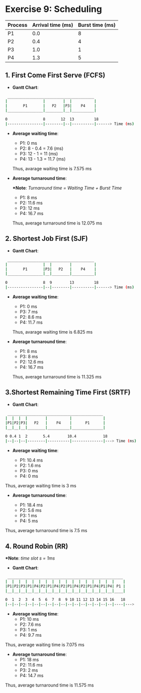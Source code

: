 # Exercise 9: Scheduling

| Process | Arrival time (ms) | Burst time (ms) |
|---------|-------------------|-----------------|
| P1      | 0.0               | 8               |
| P2      | 0.4               | 4               |
| P3      | 1.0               | 1               |
| P4      | 1.3               | 5               |

## 1. First Come First Serve (FCFS)

- __Gantt Chart__:

```sh
 _______________________________________
|                |        |  |          |
|       P1       |   P2   |P3|    P4    |
|________________|________|__|__________|

0                8       12  13         18
|----------------|--------|--|----------|------> Time (ms)
```

- __Average waiting time__:

  - P1: 0 ms
  - P2: 8 - 0.4 = 7.6 (ms)
  - P3: 12 - 1 = 11 (ms)
  - P4: 13 - 1.3 = 11.7 (ms)
  
  Thus, avarage waiting time is 7.575 ms

- __Average turnaround time__:

    __*Note__: _Turnaround time = Waiting Time + Burst Time_

  - P1: 8 ms
  - P2: 11.6 ms
  - P3: 12 ms
  - P4: 16.7 ms

  Thus, average turnaround time is 12.075 ms

## 2. Shortest Job First (SJF)

- __Gantt Chart__:

```sh
 _______________________________________
|                |  |        |          |
|       P1       |P3|   P2   |    P4    |
|________________|__|________|__________|

0                8  9        13         18
|----------------|--|--------|----------|------> Time (ms)
```

- __Average waiting time__:

  - P1: 0 ms
  - P3: 7 ms
  - P2: 8.6 ms
  - P4: 11.7 ms

  Thus, avarage waiting time is 6.825 ms

- __Average turnaround time__:
  - P1: 8 ms
  - P3: 8 ms
  - P2: 12.6 ms
  - P4: 16.7 ms

  Thus, average turnaround time is 11.325 ms

## 3.Shortest Remaining Time First (SRTF)

- __Gantt Chart__:

```sh
 ___________________________________________
|  |  |  |        |          |              |
|P1|P2|P3|   P2   |    P4    |      P1      |
|__|__|__|________|__________|______________|

0 0.4 1  2       5.4        10.4            18
|--|--|--|--------|----------|--------------|---> Time (ms)
```

- __Average waiting time__:

  - P1: 10.4 ms
  - P2: 1.6 ms
  - P3: 0 ms
  - P4: 0 ms

Thus, average waiting time is 3 ms

- __Average turnaround time__:

  - P1: 18.4 ms
  - P2: 5.6 ms
  - P3: 1 ms
  - P4: 5 ms

Thus, average turnaround time is 7.5 ms

## 4. Round Robin (RR)

__*Note__: _time slot s = 1ms_

- __Gantt Chart__:

```sh
 ____________________________________________________
|  |  |  |  |  |  |  |  |  |  |  |  |  |  |  |  |    |
|P1|P2|P3|P1|P4|P2|P1|P4|P2|P1|P4|P2|P1|P4|P1|P4| P1 |
|__|__|__|__|__|__|__|__|__|__|__|__|__|__|__|__|____|

0  1  2  3  4  5  6  7  8  9 10 11 12 13 14 15 16   18
|--|--|--|--|--|--|--|--|--|--|--|--|--|--|--|--|----|--->
```

- __Average waiting time__:
  - P1: 10 ms
  - P2: 7.6 ms
  - P3: 1 ms
  - P4: 9.7 ms

Thus, average waiting time is 7.075 ms

- __Average turnaround time__:
  - P1: 18 ms
  - P2: 11.6 ms
  - P3: 2 ms
  - P4: 14.7 ms

Thus, average turnaround time is 11.575 ms
